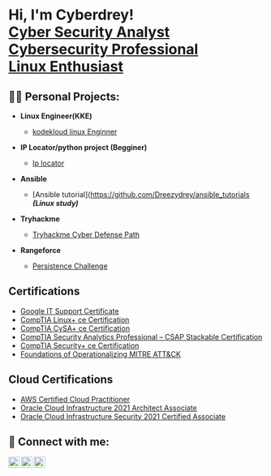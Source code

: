 <h1>Hi, I'm Cyberdrey! <br/>
  <a href="https://github.com/Dreezydrey">Cyber Security Analyst</a><br/>
  <a href="https://www.linkedin.com/in/dryden-musona-75567b74/">Cybersecurity Professional</a><br/>
  <a href="https://www.linkedin.com/in/dryden-musona-75567b74/details/certifications">Linux Enthusiast</a></h1>

<h2>👨‍💻 Personal Projects:</h2>

- <b>Linux Engineer(KKE)</b>
  - [kodekloud linux Enginner](https://kodekloud-engineer.com/#!/user_profile?uid=16257490879924357)

- <b>IP Locator/python project (Begginer)</b>
  - [Ip locator](https://github.com/Dreezydrey/silver-couscous)
- <b>Ansible</b>
  - [Ansible tutorial](https://github.com/Dreezydrey/ansible_tutorials <b><i>(Linux study)</b></i>
- <b>Tryhackme</b>
  - [Tryhackme Cyber Defense Path](https://tryhackme.com/p/Delvink)
- <b>Rangeforce</b>
  - [Persistence Challenge](https://www.credly.com/badges/22aeaade-cf4b-4456-bc27-a971254b756e?source=linked_in_profile)

<h2>Certifications</h2>

  - [Google IT Support Certificate](https://www.credly.com/badges/595c8d11-75ec-4ba5-8ec4-ebdbf7d92099?source=linked_in_profile)
  - [CompTIA Linux+ ce Certification](https://www.credly.com/badges/3c07fe33-a8f4-43c1-ba51-a3ff7caaab61?source=linked_in_profile)
  - [CompTIA CySA+ ce Certification](https://www.credly.com/badges/d0c9ed4a-9818-496e-a3e1-e4fee770f86d/public_url)
  - [CompTIA Security Analytics Professional – CSAP Stackable Certification](https://www.credly.com/badges/4f78368a-e7a2-44be-880e-3a3ec865b143?source=linked_in_profile)
  - [CompTIA Security+ ce Certification](https://www.credly.com/badges/0051ba67-3de6-4570-993a-4135d59cd64d)
  - [Foundations of Operationalizing MITRE ATT&CK](https://www.credly.com/earner/earned/badge/8fa93f0e-3ab1-4f83-b383-dbc3e886ae4f)

<h2>Cloud Certifications</h2>

   - [AWS Certified Cloud Practitioner](https://www.credly.com/badges/feebe329-71a7-452a-a553-8277740638ad)
   - [Oracle Cloud Infrastructure 2021 Architect Associate](https://catalog-education.oracle.com/pls/certview/sharebadge?id=54E8DC73B6C59891096E01408A07339DAD74010B1DBB317C706FEB93CDCE7AD5)
   - [Oracle Cloud Infrastructure Security 2021 Certified Associate](https://catalog-education.oracle.com/pls/certview/sharebadge?id=A3BB0543155BC272A4B5E480267A6540EA4B0EBF9012511238B3B9FAD6BEAF9F)
 
<h2> 🤳 Connect with me:</h2>

[<img align="left" alt="JoshMadakor | YouTube" width="22px" src="https://cdn.jsdelivr.net/npm/simple-icons@v3/icons/youtube.svg" />][youtube]
[<img align="left" alt="JoshMadakor | Twitter" width="22px" src="https://cdn.jsdelivr.net/npm/simple-icons@v3/icons/twitter.svg" />][twitter]
[<img align="left" alt="JoshMadakor | LinkedIn" width="22px" src="https://cdn.jsdelivr.net/npm/simple-icons@v3/icons/linkedin.svg" />][linkedin]

[twitter]: https://twitter.com/cyberdrey
[youtube]: https://www.youtube.com/channel/UCU2jV1H1RjNfJ-elwez4lNA/playlists
[linkedin]: https://www.linkedin.com/in/dryden-musona-75567b74

<!--
**Cyberdrey** is a ✨ _special_ ✨ repository because its `README.md` (this file) appears on your GitHub profile.

Here are some ideas to get you started:

- 🔭 I’m currently working on ...
- 🌱 I’m currently learning ...
- 👯 I’m looking to collaborate on ...
- 🤔 I’m looking for help with ...
- 💬 Ask me about ...
- 📫 How to reach me: ...
- 😄 Pronouns: ...
- ⚡ Fun fact: ...
-->
